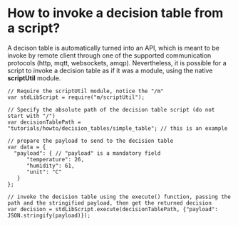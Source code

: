 # How to invoke a decision table from a script?

A decison table is automatically turned into an API, which is meant to be invoke by remote client through one of the supported communication protocols (http, mqtt, websockets, amqp). Nevertheless, it is possible for a script to invoke a decision table as if it was a module, using the native **scriptUtil** module.

```
// Require the scriptUtil module, notice the "/m"
var stdLibScript = require("m/scriptUtil");

// Specify the absolute path of the decision table script (do not start with "/")
var decisionTablePath = "tutorials/howto/decision_tables/simple_table"; // this is an example

// prepare the payload to send to the decision table
var data = {
  "payload": { // "payload" is a mandatory field
      "temperature": 26,
      "humidity": 61,
      "unit": "C"
   }
};

// invoke the decision table using the execute() function, passing the path and the stringified payload, then get the returned decision
var decision = stdLibScript.execute(decisionTablePath, {"payload": JSON.stringify(payload)});
```
